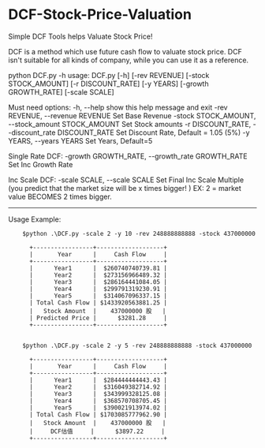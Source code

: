 # DCF-Stock-Price-Valuation
Simple DCF Tools helps Valuate Stock Price!

DCF is a method which use future cash flow to valuate stock price.
DCF isn't suitable for all kinds of company, while you can use it as a reference.

python DCF.py -h
usage: DCF.py [-h] [-rev REVENUE] [-stock STOCK_AMOUNT] [-r DISCOUNT_RATE] [-y YEARS] [-growth GROWTH_RATE] [-scale SCALE]

Must need options:
  -h, --help            show this help message and exit
  -rev REVENUE, --revenue REVENUE
                        Set Base Revenue
  -stock STOCK_AMOUNT, --stock_amount STOCK_AMOUNT
                        Set Stock amounts
  -r DISCOUNT_RATE, --discount_rate DISCOUNT_RATE
                        Set Discount Rate, Default = 1.05 (5%)
  -y YEARS, --years YEARS
                        Set Years, Default=5

Single Rate DCF:
  -growth GROWTH_RATE, --growth_rate GROWTH_RATE
                        Set Inc Growth Rate

Inc Scale DCF:
  -scale SCALE, --scale SCALE
                        Set Final Inc Scale Multiple (you predict that the market size will be x times bigger! )
                        EX: 2 = market value BECOMES 2 times bigger.

------------------------------------------------------------------------------------------------------------------------------------------

Usage Example:

        $python .\DCF.py -scale 2 -y 10 -rev 248888888888 -stock 437000000

          +-----------------+-------------------+
          |       Year      |     Cash Flow     |
          +-----------------+-------------------+
          |      Year1      |  $260740740739.81 |
          |      Year2      |  $273156966489.32 |
          |      Year3      |  $286164441084.05 |
          |      Year4      |  $299791319230.91 |
          |      Year5      |  $314067096337.15 |
          | Total Cash Flow | $1433920563881.25 |
          |   Stock Amount  |    437000000 股   |
          | Predicted Price |      $3281.28     |
          +-----------------+-------------------+


        $python .\DCF.py -scale 2 -y 5 -rev 248888888888 -stock 437000000
        
          +-----------------+-------------------+
          |       Year      |     Cash Flow     |
          +-----------------+-------------------+
          |      Year1      |  $284444444443.43 |
          |      Year2      |  $316049382714.92 |
          |      Year3      |  $343999328125.08 |
          |      Year4      |  $368570708705.45 |
          |      Year5      |  $390021913974.02 |
          | Total Cash Flow | $1703085777962.90 |
          |   Stock Amount  |    437000000 股   |
          |     DCF估值     |      $3897.22     |
          +-----------------+-------------------+







        

